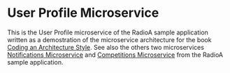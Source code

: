 # User Profile Microservice

This is the User Profile microservice of the RadioA sample application written as a demostration of the microservice architecture for the book [Coding an Architecture Style](https://leanpub.com/codinganarchitecturestyle). See also the others two microservices [Notifications Microservice](https://github.com/enriquemolinari/microservice-notifications) and [Competitions Microservice](https://github.com/enriquemolinari/microservice-competitions) from the RadioA sample application.


